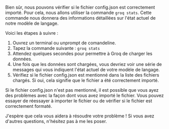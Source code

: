 Bien sûr, nous pouvons vérifier si le fichier config.json est correctement importé. Pour cela, nous allons utiliser la commande `groq stats`. Cette commande nous donnera des informations détaillées sur l'état actuel de notre modèle de langage.

Voici les étapes à suivre :

1. Ouvrez un terminal ou unprompt de comandeline.
2. Tapez la commande suivante : `groq stats`
3. Attendez quelques secondes pour permettre à Groq de charger les données.
4. Une fois que les données sont chargées, vous devriez voir une série de messages qui vous indiquent l'état actuel de votre modèle de langage.
5. Vérifiez si le fichier config.json est mentionné dans la liste des fichiers chargés. Si oui, cela signifie que le fichier a été correctement importé.

Si le fichier config.json n'est pas mentionné, il est possible que vous ayez des problèmes avec la façon dont vous avez importé le fichier. Vous pouvez essayer de réessayer à importer le fichier ou de vérifier si le fichier est correctement formaté.

J'espère que cela vous aidera à résoudre votre problème ! Si vous avez d'autres questions, n'hésitez pas à me les poser.